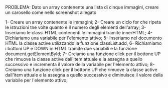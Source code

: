 PROBLEMA: Dato un array contenente una lista di cinque immagini, creare un carosello come nello screenshot allegato

1- Creare un array contenente le immagini;
2- Creare un ciclo for che ripeta le istruzioni tne volte quanto è il numero degli elementi dell'array;
3- Inseriamo le classi HTML contenenti le immagini tramite innerHTML;
4- Dichiariamo una variabile per l'elemento attivo;
5- Inseriamo nel documento HTML la classe active utilizzando la funzione classList.add;
6- Richiamiamo i bottoni UP e DOWN in HTML tramite due variabili e la funzione document.getElementById;
7- Creiamo una funzione click per il bottone UP che rimuove la classe active dall'item attuale e la assegna a quello successivo e incrementa il valore della variabile per  l'elemento attivo;
8- Creiamo una funzione click per il bottone UP che rimuove la classe active dall'item attuale e la assegna a quello successivo e diminuisce il valore della variabile per l'elemento attivo;